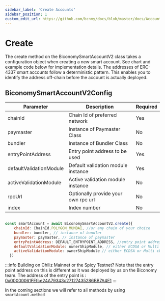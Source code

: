 ```yaml
---
sidebar_label: 'Create Accounts'
sidebar_position: 1
custom_edit_url: https://github.com/bcnmy/docs/blob/master/docs/Account/methods/create.md
---
```

# Create

The create method on the BiconomySmartAccountV2 class takes a configuration object when creating a new smart account. See chart and example code below for implementation details. The addresses of ERC-4337 smart accounts follow a deterministic pattern. This enables you to identify the address off-chain before the account is actually deployed.

## BiconomySmartAccountV2Config

| Parameter                | Description                                | Required |
|--------------------------|--------------------------------------------|----------|
| chainId              | Chain Id of preferred network                  | Yes      |
| paymaster            | Instance of Paymaster Class             | No       |
| bundler              | Instance of Bundler Class         | No       |
| entryPointAddress    | Entry point address to be used                 | Yes      |
| defaultValidationModule  | Default validation module instance            | Yes      |
| activeValidationModule   | Active validation module instance             | No       |
| rpcUrl                   | Optionally provide your own rpc url        | No       |
| index                | Index number                                 | No       |


```javascript

const smartAccount = await BiconomySmartAccountV2.create({
    chainId: ChainId.POLYGON_MUMBAI, //or any chain of your choice
    bundler: bundler, // instance of bundler
    paymaster: paymaster, // instance of paymaster
    entryPointAddress: DEFAULT_ENTRYPOINT_ADDRESS, //entry point address for chain
    defaultValidationModule: ownerShipModule, // either ECDSA or Multi chain to start
    activeValidationModule: ownerShipModule // either ECDSA or Multi chain to start
  })

```

:::info
Building on Chiliz Mainnet or the Spicy Testnet? Note that the entry point address on this is different as it was deployed by us on the Biconomy team. The address of the entry point is : [0x00000061FEfce24A79343c27127435286BB7A4E1](https://scan.chiliz.com/address/0x00000061FEfce24A79343c27127435286BB7A4E1/contracts#address-tabs)
:::


In the coming sections we will refer to all methods by using `smartAcount.method`




